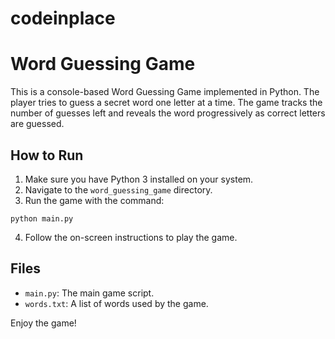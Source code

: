 # codeinplace
# Word Guessing Game

This is a console-based Word Guessing Game implemented in Python. The player tries to guess a secret word one letter at a time. The game tracks the number of guesses left and reveals the word progressively as correct letters are guessed.

## How to Run

1. Make sure you have Python 3 installed on your system.
2. Navigate to the `word_guessing_game` directory.
3. Run the game with the command:

```
python main.py
```

4. Follow the on-screen instructions to play the game.

## Files

- `main.py`: The main game script.
- `words.txt`: A list of words used by the game.

Enjoy the game!
